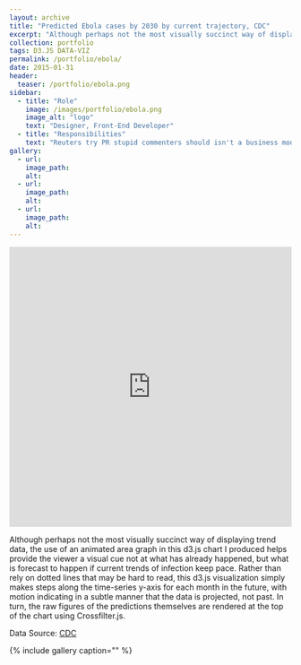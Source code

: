 ```yaml
---
layout: archive
title: "Predicted Ebola cases by 2030 by current trajectory, CDC"
excerpt: "Although perhaps not the most visually succinct way of displaying trend data, the use of an animated area graph in this d3.js chart"
collection: portfolio
tags: D3.JS DATA-VIZ
permalink: /portfolio/ebola/
date: 2015-01-31
header:
  teaser: /portfolio/ebola.png
sidebar:
  - title: "Role"
    image: /images/portfolio/ebola.png
    image_alt: "logo"
    text: "Designer, Front-End Developer"
  - title: "Responsibilities"
    text: "Reuters try PR stupid commenters should isn't a business model"
gallery:
  - url:
    image_path:
    alt:
  - url:
    image_path:
    alt:
  - url:
    image_path:
    alt:
---
```


<iframe src="http://carlvlewis.info/ebola_d3" width="100%" height="500px" scrolling="no" frameborder="no"></iframe>

Although perhaps not the most visually succinct way of displaying trend data, the use of an animated area graph in this d3.js chart I produced helps provide the viewer a visual cue not at what has already happened, but what is forecast to happen if current trends of infection keep pace. Rather than rely on dotted lines that may be hard to read, this d3.js visualization simply makes steps along the time-series y-axis for each month in the future, with motion indicating in a subtle manner that the data is projected, not past. In turn, the raw figures of the predictions themselves are rendered at the top of the chart using Crossfilter.js.

Data Source: [CDC](http://cdc.gov/)

{% include gallery caption="" %}
